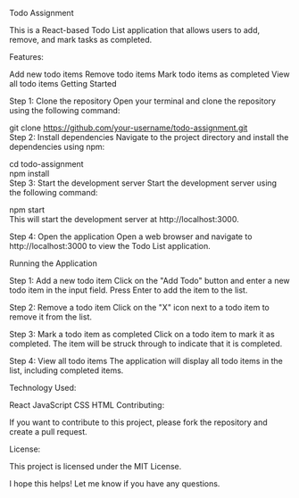 Todo Assignment

This is a React-based Todo List application that allows users to add, remove, and mark tasks as completed.

Features:

Add new todo items
Remove todo items
Mark todo items as completed
View all todo items
Getting Started

Step 1: Clone the repository
Open your terminal and clone the repository using the following command:

git clone https://github.com/your-username/todo-assignment.git  
Step 2: Install dependencies
Navigate to the project directory and install the dependencies using npm:

cd todo-assignment  
npm install  
Step 3: Start the development server
Start the development server using the following command:

npm start  
This will start the development server at http://localhost:3000.

Step 4: Open the application
Open a web browser and navigate to http://localhost:3000 to view the Todo List application.

Running the Application

Step 1: Add a new todo item
Click on the "Add Todo" button and enter a new todo item in the input field. Press Enter to add the item to the list.

Step 2: Remove a todo item
Click on the "X" icon next to a todo item to remove it from the list.

Step 3: Mark a todo item as completed
Click on a todo item to mark it as completed. The item will be struck through to indicate that it is completed.

Step 4: View all todo items
The application will display all todo items in the list, including completed items.

Technology Used:

React
JavaScript
CSS
HTML
Contributing:

If you want to contribute to this project, please fork the repository and create a pull request.

License:

This project is licensed under the MIT License.

I hope this helps! Let me know if you have any questions.
